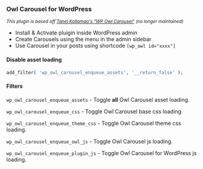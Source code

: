 ### Owl Carousel for WordPress
<sup>*This plugin is based off [Tanel Kollamaa's "WP Owl Carousel"](https://wordpress.org/plugins/wp-owl-carousel/) (no longer maintained)*</sup>

* Install & Activate pluigin inside WordPress admin
* Create Carousels using the menu in the admin sidebar
* Use Carousel in your posts using shortcode `[wp_owl id="xxxx"]`


#### Disable asset loading
```php
add_filter( 'wp_owl_carousel_enqueue_assets', '__return_false' );
```


#### Filters

`wp_owl_carousel_enqueue_assets` - Toggle **all** Owl Carousel asset loading.

`wp_owl_carousel_enqueue_css` - Toggle Owl Carousel base css loading.

`wp_owl_carousel_enqueue_theme_css` - Toggle Owl Carousel theme css loading.

`wp_owl_carousel_enqueue_owl_js` - Toggle Owl Carousel js loading.

`wp_owl_carousel_enqueue_plugin_js` - Toggle Owl Carousel for WordPress js loading.

